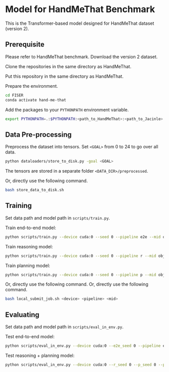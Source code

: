 # Model for HandMeThat Benchmark
This is the Transformer-based model designed for HandMeThat dataset (version 2).

## Prerequisite
Please refer to HandMeThat benchmark. Download the version 2 dataset.

Clone the repositories in the same directory as HandMeThat.

Put this repository in the same directory as HandMeThat.

Prepare the environment.
```bash
cd FISER
conda activate hand-me-that
```

Add the packages to your `PYTHONPATH` environment variable.
```bash
export PYTHONPATH=.:$PYTHONPATH:<path_to_HandMeThat>:<path_to_Jacinle>
```

## Data Pre-processing
Preprocess the dataset into tensors. Set ``<GOAL>`` from 0 to 24 to go over all data.
```bash
python dataloaders/store_to_disk.py -goal <GOAL>
```
The tensors are stored in a separate folder ``<DATA_DIR>/preprocessed``.

Or, directly use the following command.
```bash
bash store_data_to_disk.sh
```


## Training
Set data path and model path in ```scripts/train.py```.

Train end-to-end model:
```bash
python scripts/train.py --device cuda:0 --seed 0 --pipeline e2e --mid obj --num_epoch <N_EPOCH>
```

Train reasoning model:
```bash
python scripts/train.py --device cuda:0 --seed 0 --pipeline r --mid obj --num_epoch <N_EPOCH>
```

Train planning model:
```bash
python scripts/train.py --device cuda:0 --seed 0 --pipeline p --mid obj --num_epoch <N_EPOCH>
```

Or, directly use the following command.
Or, directly use the following command.
```bash
bash local_submit_job.sh <device> <pipeline> <mid>
```


## Evaluating
Set data path and model path in ```scripts/eval_in_env.py```.

Test end-to-end model:
```bash
python scripts/eval_in_env.py --device cuda:0 --e2e_seed 0 --pipeline e2e --mid obj --e2e_epoch_id <E2E_ID>
```

Test reasoning + planning model:
```bash
python scripts/eval_in_env.py --device cuda:0 --r_seed 0 --p_seed 0 --pipeline rp --mid obj --r_epoch_id <R_ID> --p_epoch_id <P_ID>
```
